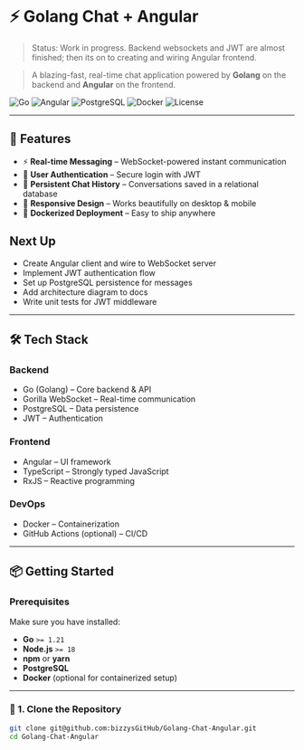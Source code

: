 # ⚡ Golang Chat + Angular

> Status: Work in progress. Backend websockets and JWT are almost finished; then its on to creating and wiring Angular frontend.

> A blazing-fast, real-time chat application powered by **Golang** on the backend and **Angular** on the frontend.

![Go](https://img.shields.io/badge/Go-1.21%2B-00ADD8?style=flat-square&logo=go)
![Angular](https://img.shields.io/badge/Angular-17%2B-DD0031?style=flat-square&logo=angular)
![PostgreSQL](https://img.shields.io/badge/PostgreSQL-15%2B-336791?style=flat-square&logo=postgresql)
![Docker](https://img.shields.io/badge/Docker-Ready-2496ED?style=flat-square&logo=docker)
![License](https://img.shields.io/badge/License-MIT-yellow.svg?style=flat-square)

---

## 🚀 Features

- ⚡ **Real-time Messaging** – WebSocket-powered instant communication  
- 🔐 **User Authentication** – Secure login with JWT  
- 💬 **Persistent Chat History** – Conversations saved in a relational database  
- 📱 **Responsive Design** – Works beautifully on desktop & mobile  
- 🐳 **Dockerized Deployment** – Easy to ship anywhere

## Next Up
- Create Angular client and wire to WebSocket server
- Implement JWT authentication flow
- Set up PostgreSQL persistence for messages
- Add architecture diagram to docs
- Write unit tests for JWT middleware

---

## 🛠 Tech Stack

### Backend

- Go (Golang) – Core backend & API
- Gorilla WebSocket – Real-time communication
- PostgreSQL – Data persistence
- JWT – Authentication

### Frontend

- Angular – UI framework
- TypeScript – Strongly typed JavaScript
- RxJS – Reactive programming

### DevOps

- Docker – Containerization
- GitHub Actions (optional) – CI/CD

---

## 📦 Getting Started

### Prerequisites

Make sure you have installed:

- **Go** `>= 1.21`
- **Node.js** `>= 18`
- **npm** or **yarn**
- **PostgreSQL**
- **Docker** (optional for containerized setup)

---

### 🔹 1. Clone the Repository

```bash
git clone git@github.com:bizzysGitHub/Golang-Chat-Angular.git
cd Golang-Chat-Angular
